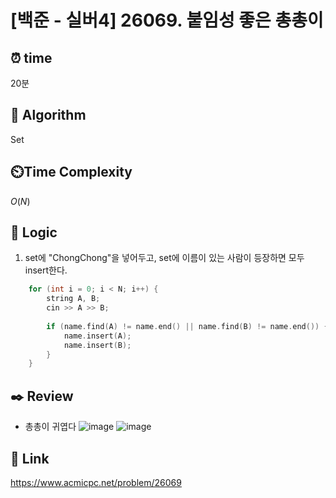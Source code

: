 # [백준 - 실버4] 26069. 붙임성 좋은 총총이
 
## ⏰  **time**
20분

## :pushpin: **Algorithm**
Set

## ⏲️**Time Complexity**
$O(N)$

## :round_pushpin: **Logic**
1. set에 "ChongChong"을 넣어두고, set에 이름이 있는 사람이 등장하면 모두 insert한다.
```cpp
	for (int i = 0; i < N; i++) {
		string A, B;
		cin >> A >> B;
		
		if (name.find(A) != name.end() || name.find(B) != name.end()) {
			name.insert(A);
			name.insert(B);
		}
	}
```

## :black_nib: **Review**
- 총총이 귀엽다
  ![image](https://github.com/user-attachments/assets/64c08aef-dbbb-4ae2-a7df-e8ee49150e8a) ![image](https://github.com/user-attachments/assets/16cd7154-c99e-485e-be8f-46982c5b5d47)



## 📡 Link
https://www.acmicpc.net/problem/26069
